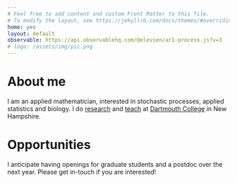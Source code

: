 ```yaml
---
# Feel free to add content and custom Front Matter to this file.
# To modify the layout, see https://jekyllrb.com/docs/themes/#overriding-theme-defaults
home: yes
layout: default
observable: https://api.observablehq.com/@elevien/ar1-process.js?v=3
# logo: /assets/img/pic.png
---
```


# About me


I am an applied mathematician, interested in stochastic processes, applied statistics and biology. I do [research](https://scholar.google.com/citations?user=hshuLN4AAAAJ&hl=en) and [teach](./teaching.html) at [Dartmouth College](https://home.dartmouth.edu/) in New Hampshire.


# Opportunities

I anticipate having openings for graduate students and a postdoc over the next year. Please get in-touch if you are interested!
